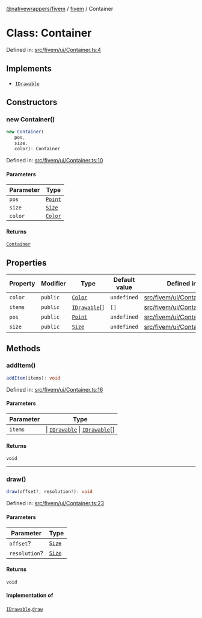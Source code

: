 [@nativewrappers/fivem](../../README.md) / [fivem](../README.md) / Container

# Class: Container

Defined in: [src/fivem/ui/Container.ts:4](https://github.com/nativewrappers/nativewrappers/blob/11c6a49b7dbba5233f7fb8c63e2382099dcf6c28/src/fivem/ui/Container.ts#L4)

## Implements

- [`IDrawable`](../interfaces/IDrawable.md)

## Constructors

### new Container()

```ts
new Container(
   pos, 
   size, 
   color): Container
```

Defined in: [src/fivem/ui/Container.ts:10](https://github.com/nativewrappers/nativewrappers/blob/11c6a49b7dbba5233f7fb8c63e2382099dcf6c28/src/fivem/ui/Container.ts#L10)

#### Parameters

| Parameter | Type |
| ------ | ------ |
| `pos` | [`Point`](Point.md) |
| `size` | [`Size`](Size.md) |
| `color` | [`Color`](Color.md) |

#### Returns

[`Container`](Container.md)

## Properties

| Property | Modifier | Type | Default value | Defined in |
| ------ | ------ | ------ | ------ | ------ |
| <a id="color-1"></a> `color` | `public` | [`Color`](Color.md) | `undefined` | [src/fivem/ui/Container.ts:7](https://github.com/nativewrappers/nativewrappers/blob/11c6a49b7dbba5233f7fb8c63e2382099dcf6c28/src/fivem/ui/Container.ts#L7) |
| <a id="items"></a> `items` | `public` | [`IDrawable`](../interfaces/IDrawable.md)[] | `[]` | [src/fivem/ui/Container.ts:8](https://github.com/nativewrappers/nativewrappers/blob/11c6a49b7dbba5233f7fb8c63e2382099dcf6c28/src/fivem/ui/Container.ts#L8) |
| <a id="pos-1"></a> `pos` | `public` | [`Point`](Point.md) | `undefined` | [src/fivem/ui/Container.ts:5](https://github.com/nativewrappers/nativewrappers/blob/11c6a49b7dbba5233f7fb8c63e2382099dcf6c28/src/fivem/ui/Container.ts#L5) |
| <a id="size-1"></a> `size` | `public` | [`Size`](Size.md) | `undefined` | [src/fivem/ui/Container.ts:6](https://github.com/nativewrappers/nativewrappers/blob/11c6a49b7dbba5233f7fb8c63e2382099dcf6c28/src/fivem/ui/Container.ts#L6) |

## Methods

### addItem()

```ts
addItem(items): void
```

Defined in: [src/fivem/ui/Container.ts:16](https://github.com/nativewrappers/nativewrappers/blob/11c6a49b7dbba5233f7fb8c63e2382099dcf6c28/src/fivem/ui/Container.ts#L16)

#### Parameters

| Parameter | Type |
| ------ | ------ |
| `items` | \| [`IDrawable`](../interfaces/IDrawable.md) \| [`IDrawable`](../interfaces/IDrawable.md)[] |

#### Returns

`void`

***

### draw()

```ts
draw(offset?, resolution?): void
```

Defined in: [src/fivem/ui/Container.ts:23](https://github.com/nativewrappers/nativewrappers/blob/11c6a49b7dbba5233f7fb8c63e2382099dcf6c28/src/fivem/ui/Container.ts#L23)

#### Parameters

| Parameter | Type |
| ------ | ------ |
| `offset`? | [`Size`](Size.md) |
| `resolution`? | [`Size`](Size.md) |

#### Returns

`void`

#### Implementation of

[`IDrawable`](../interfaces/IDrawable.md).[`draw`](../interfaces/IDrawable.md#draw)
